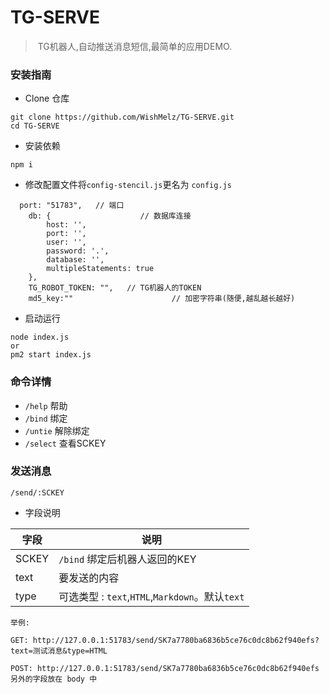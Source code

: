 # TG-SERVE

> ​	TG机器人,自动推送消息短信,最简单的应用DEMO.

### 安装指南	

* Clone 仓库

```
git clone https://github.com/WishMelz/TG-SERVE.git
cd TG-SERVE
```

* 安装依赖

```
npm i
```

* 修改配置文件将`config-stencil.js`更名为  `config.js`

```
  port: "51783",   // 端口
    db: {					 // 数据库连接
        host: '',
        port: '',
        user: '',
        password: '.',
        database: '',
        multipleStatements: true
    },
    TG_ROBOT_TOKEN: "",   // TG机器人的TOKEN
    md5_key:""						// 加密字符串(随便,越乱越长越好)
```

* 启动运行

```
node index.js
or
pm2 start index.js
```

###  命令详情

* `/help` 帮助
* `/bind` 绑定
* `/untie` 解除绑定
* `/select` 查看SCKEY

### 发送消息

```
/send/:SCKEY
```

* 字段说明

| 字段  | 说明                                            |
| ----- | ----------------------------------------------- |
| SCKEY | `/bind` 绑定后机器人返回的KEY                   |
| text  | 要发送的内容                                    |
| type  | 可选类型 : `text`,`HTML`,`Markdown`。默认`text` |

```
举例:

GET: http://127.0.0.1:51783/send/SK7a7780ba6836b5ce76c0dc8b62f940efs?text=测试消息&type=HTML 

POST: http://127.0.0.1:51783/send/SK7a7780ba6836b5ce76c0dc8b62f940efs
另外的字段放在 body 中
```


